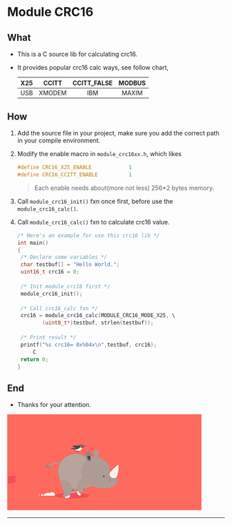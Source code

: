 # Module CRC16

## What

- This is a C source lib for calculating crc16.

- It provides popular crc16 calc ways,  see follow chart,

  | X25  | CCITT  | CCITT_FALSE | MODBUS |
  | :--: | :----: | :---------: | :----: |
  | USB  | XMODEM |     IBM     | MAXIM  |

  

## How

1.  Add the source file in your project, make sure you add the correct path in your compile environment.

2. Modify the enable macro in `module_crc16xx.h`, which likes

   ```c
   #define CRC16_X25_ENABLE            1
   #define CRC16_CCITT_ENABLE          1
   ```

   > Each enable needs about(more not less) 256*2 			bytes memory. 

3.  Call  `module_crc16_init()` fxn once first, before use the  `module_crc16_calc()`.

4. Call  `module_crc16_calc()` fxn to calculate crc16 value.

   ```C
   /* Here's an example for use this crc16 lib */
   int main() 
   {
   	/* Declare some variables */
   	char testbuf[] = "Hello World.";
   	uint16_t crc16 = 0;
   	
   	/* Init module_crc16 first */
   	module_crc16_init();
   	
   	/* Call crc16_calc fxn */
   	crc16 = module_crc16_calc(MODULE_CRC16_MODE_X25, \
           (uint8_t*)testbuf, strlen(testbuf));
   	
   	/* Print result */
   	printf("%s crc16= 0x%04x\n",testbuf, crc16);
   		C
   	return 0;
   }
   ```

## End

- Thanks for your attention.

![](.\appendix.gif)

---









